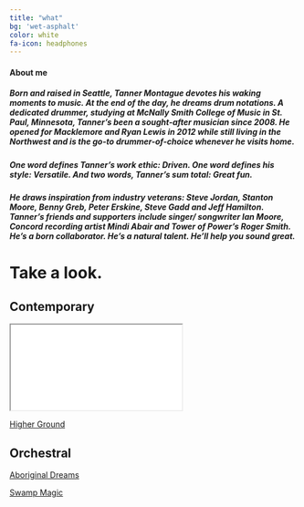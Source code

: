 ```yaml
---
title: "what"
bg: 'wet-asphalt'
color: white
fa-icon: headphones
---
```


#### About me

##### Born and raised in Seattle, Tanner Montague devotes his waking moments to music. At the end of the day, he dreams drum notations. A dedicated drummer, studying at McNally Smith College of Music in St. Paul, Minnesota, Tanner’s been a sought-after musician since 2008. He opened for Macklemore and Ryan Lewis in 2012 while still living in the Northwest and is the go-to drummer-of-choice whenever he visits home.

##### One word defines Tanner’s work ethic: Driven. One word defines his style: Versatile.  And two words, Tanner’s sum total: Great fun.

##### He draws inspiration from industry veterans: Steve Jordan, Stanton Moore, Benny Greb, Peter Erskine, Steve Gadd and Jeff Hamilton. Tanner’s friends and supporters include singer/ songwriter Ian Moore, Concord recording artist Mindi Abair and Tower of Power’s Roger Smith. He’s a born collaborator. He’s a natural talent. He’ll help you sound great.

# Take a look.

## Contemporary

<div class="icontain">
  <iframe src="//www.youtube.com/embed/yQx1kOOrM6w" allowfullscreen></iframe>
</div>

[Higher Ground](https://www.youtube.com/watch?v=KQ-ksjASfss&list=PLI0JZcjnXOCGRYUAI6mm1T6h0_uPVpILb&index=2)

## Orchestral

[Aboriginal Dreams](https://www.youtube.com/watch?v=qrEcFtwr0pc)

[Swamp Magic](https://vimeo.com/47979043)
